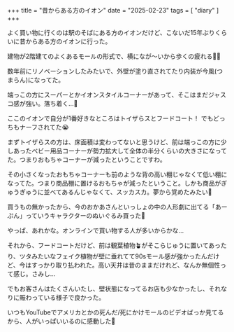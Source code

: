 +++
title = "昔からある方のイオン"
date = "2025-02-23"
tags = [
    "diary"
]
+++

よく買い物に行くのは駅のそばにある方のイオンだけど、こないだ15年ぶりくらいに昔からある方のイオンに行った。

建物が2階建てのよくあるモールの形式で、横になが〜いから歩くの疲れる🚶‍♀️

数年前にリノベーションしたみたいで、外壁が塗り直されてたり内装が今風(つまらん)になってた。

端っこの方にスーパーとかイオンスタイルコーナーがあって、そこはまだジャスコ感が強い。落ち着く…🦫

ここのイオンで自分が1番好きなところはトイザらスとフードコート！ でもどっちもナーフされてた😭

まずトイザらスの方は、床面積は変わってないと思うけど、前は端っこの方に少しあったベビー用品コーナーが勢力拡大して全体の半分くらいの大きさになってた。つまりおもちゃコーナーが減ったということですわ。

その小さくなったおもちゃコーナーも前のような背の高い棚じゃなくて低い棚になってた。つまり商品棚に置けるおもちゃが減ったということ。しかも商品がぎゅうぎゅうに並べてあるんじゃなくて、スッカスカ。夢から覚めたみたい🛌

買うもの無かったから、今のおかあさんといっしょの中の人形劇に出てる「あーぷん」っていうキャラクターのぬいぐるみ買った🧸

やっぱ、あれかな。オンラインで買い物する人が多いからかな…

それから、フードコートだけど、前は観葉植物🪴がそこらじゅうに置いてあったり、ツタみたいなフェイク植物が壁に垂れてて90sモール感が強かったんだけど、今はすっかり取り払われた。高い天井は昔のままだけれど、なんか無個性って感じ。さみし…

でもお客さんはたくさんいたし、壁状態になってるお店も少なかったし、それなりに賑わっている様子で良かった。

いつもYouTubeでアメリカとかの死んだ/死にかけモールのビデオばっか見てるから、人がいっぱいいるのに感動した🙏